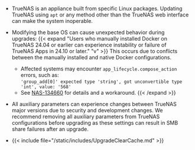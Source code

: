 &NewLine;

* TrueNAS is an appliance built from specific Linux packages.
  Updating TrueNAS using `apt` or any method other than the TrueNAS web interface can make the system inoperable.

* Modifying the base OS can cause unexpected behavior during upgrades:
  {{< expand "Users who manually installed Docker on TrueNAS 24.04 or earlier can experience instability or failure of TrueNAS Apps in 24.10 or later." "v" >}}
  This occurs due to conflicts between the manually installed and native Docker configurations.  
  * Affected systems may encounter `app_lifecycle.compose_action` errors, such as:  
    `'group_add[0]' expected type 'string', got unconvertible type 'int', value: '568'`
  * See [NAS-134660](https://ixsystems.atlassian.net/browse/NAS-13466) for details and a workaround.
  {{< /expand >}}

* All auxiliary parameters can experience changes between TrueNAS major versions due to security and development changes.
  We recommend removing all auxiliary parameters from TrueNAS configurations before upgrading as these settings can result in SMB share failures after an upgrade.

* {{< include file="/static/includes/UpgradeClearCache.md" >}}
